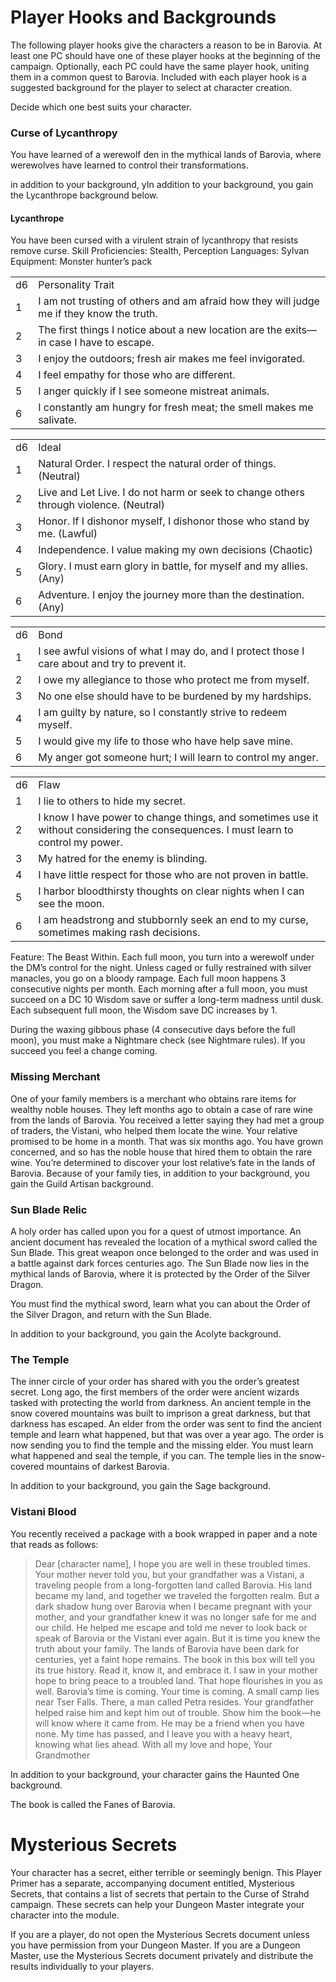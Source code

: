 # Player Hooks and Backgrounds

The following player hooks give the characters a reason to be in Barovia. At least one PC should have one of these player hooks at the beginning of the campaign. Optionally, each PC could have the same player hook, uniting them in a common quest to Barovia. Included with each player hook is a suggested background for the player to select at character creation.

Decide which one best suits your character.

### Curse of Lycanthropy

You have learned of a werewolf den in the mythical lands of Barovia, where werewolves have learned to control their transformations.

in addition to your background, yIn addition to your background, you gain the Lycanthrope background below.

#### Lycanthrope

You have been cursed with a virulent strain of lycanthropy that resists remove curse.
Skill Proficiencies: Stealth, Perception
Languages: Sylvan
Equipment: Monster hunter’s pack

|   |   |
|---|---|
|d6|Personality Trait|
|1|I am not trusting of others and am afraid how they will judge me if they know the truth.|
|2|The first things I notice about a new location are the exits—in case I have to escape.|
|3|I enjoy the outdoors; fresh air makes me feel invigorated.|
|4|I feel empathy for those who are different.|
|5|I anger quickly if I see someone mistreat animals.|
|6|I constantly am hungry for fresh meat; the smell makes me salivate.|

|   |   |
|---|---|
|d6|Ideal|
|1|Natural Order. I respect the natural order of things. (Neutral)|
|2|Live and Let Live. I do not harm or seek to change others through violence. (Neutral)|
|3|Honor. If I dishonor myself, I dishonor those who stand by me. (Lawful)|
|4|Independence. I value making my own decisions (Chaotic)|
|5|Glory. I must earn glory in battle, for myself and my allies. (Any)|
|6|Adventure. I enjoy the journey more than the destination. (Any)|

|   |   |
|---|---|
|d6|Bond|
|1|I see awful visions of what I may do, and I protect those I care about and try to prevent it.|
|2|I owe my allegiance to those who protect me from myself.|
|3|No one else should have to be burdened by my hardships.|
|4|I am guilty by nature, so I constantly strive to redeem myself.|
|5|I would give my life to those who have help save mine.|
|6|My anger got someone hurt; I will learn to control my anger.|

|   |   |
|---|---|
|d6|Flaw|
|1|I lie to others to hide my secret.|
|2|I know I have power to change things, and sometimes use it without considering the consequences. I must learn to control my power.|
|3|My hatred for the enemy is blinding.|
|4|I have little respect for those who are not proven in battle.|
|5|I harbor bloodthirsty thoughts on clear nights when I can see the moon.|
|6|I am headstrong and stubbornly seek an end to my curse, sometimes making rash decisions.|

Feature: The Beast Within. Each full moon, you turn into a werewolf under the DM’s control for the night. Unless caged or fully restrained with silver manacles, you go on a bloody rampage. Each full moon happens 3 consecutive nights per month. Each morning after a full moon, you must succeed on a DC 10 Wisdom save or suffer a long-term madness until dusk. Each subsequent full moon, the Wisdom save DC increases by 1.

During the waxing gibbous phase (4 consecutive days before the full moon), you must make a Nightmare check (see Nightmare rules). If you succeed you feel a change coming.

### Missing Merchant

One of your family members is a merchant who obtains rare items for wealthy noble houses. They left months ago to obtain a case of rare wine from the lands of Barovia. You received a letter saying they had met a group of traders, the Vistani, who helped them locate the wine. Your relative promised to be home in a month. That was six months ago. You have grown concerned, and so has the noble house that hired them to obtain the rare wine. You’re determined to discover your lost relative’s fate in the lands of Barovia. Because of your family ties, in addition to your background, you gain the Guild Artisan background.

### Sun Blade Relic

A holy order has called upon you for a quest of utmost importance. An ancient document has revealed the location of a mythical sword called the Sun Blade. This great weapon once belonged to the order and was used in a battle against dark forces centuries ago. The Sun Blade now lies in the mythical lands of Barovia, where it is protected by the Order of the Silver Dragon.

You must find the mythical sword, learn what you can about the Order of the Silver Dragon, and return with the Sun Blade.

In addition to your background, you gain the Acolyte background.

### The Temple

The inner circle of your order has shared with you the order’s greatest secret. Long ago, the first members of the order were ancient wizards tasked with protecting the world from darkness. An ancient temple in the snow covered mountains was built to imprison a great darkness, but that darkness has escaped. An elder from the order was sent to find the ancient temple and learn what happened, but that was over a year ago. The order is now sending you to find the temple and the missing elder. You must learn what happened and seal the temple, if you can. The temple lies in the snow-covered mountains of darkest Barovia.

In addition to your background, you gain the Sage background.

### Vistani Blood

You recently received a package with a book wrapped in paper and a note that reads as follows:

> Dear [character name],
> I hope you are well in these troubled times. Your mother never
> told you, but your grandfather was a Vistani, a traveling people from
> a long-forgotten land called Barovia. His land became my land, and
> together we traveled the forgotten realm. But a dark shadow hung
> over Barovia when I became pregnant with your mother, and your
> grandfather knew it was no longer safe for me and our child. He
> helped me escape and told me never to look back or speak of
> Barovia or the Vistani ever again.
> But it is time you knew the truth about your family. The lands of
> Barovia have been dark for centuries, yet a faint hope remains. The
> book in this box will tell you its true history. Read it, know it, and
> embrace it. I saw in your mother hope to bring peace to a troubled
> land. That hope flourishes in you as well. Barovia’s time is coming.
> Your time is coming.
> A small camp lies near Tser Falls. There, a man called Petra
> resides. Your grandfather helped raise him and kept him out of
> trouble. Show him the book—he will know where it came from. He
> may be a friend when you have none.
> My time has passed, and I leave you with a heavy heart, knowing
> what lies ahead.
> With all my love and hope,
> Your Grandmother

In addition to your background, your character gains the Haunted One background.

The book is called the Fanes of Barovia.

# Mysterious Secrets

Your character has a secret, either terrible or seemingly benign. This Player Primer has a separate, accompanying document entitled, Mysterious Secrets, that contains a list of secrets that pertain to the Curse of Strahd campaign. These secrets can help your Dungeon Master integrate your character into the module.

If you are a player, do not open the Mysterious Secrets document unless you have permission from your Dungeon Master. If you are a Dungeon Master, use the Mysterious Secrets document privately and distribute the results individually to your players.

